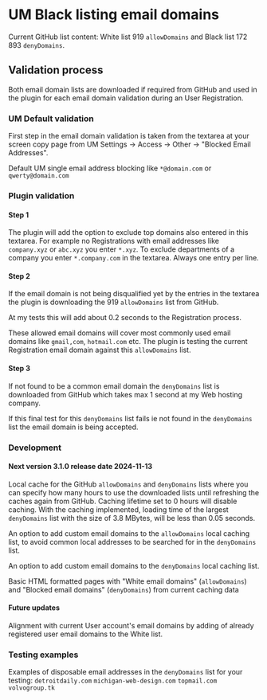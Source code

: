 # UM Black listing email domains
Current GitHub list content: White list 919 `allowDomains` and Black list 172 893 `denyDomains`.
## Validation process
Both email domain lists are downloaded if required from GitHub 
and used in the plugin for each email domain validation during an User Registration.
### UM Default validation
First step in the email domain validation is taken from the textarea at your screen copy page 
from UM Settings -&gt; Access -&gt; Other -&gt; "Blocked Email Addresses".

Default UM single email address blocking like `*@domain.com` or `qwerty@domain.com`
### Plugin validation
#### Step 1
The plugin will add the option to exclude top domains also entered in this textarea.
For example no Registrations with email addresses like `company.xyz` or `abc.xyz` you enter `*.xyz`.
To exclude departments of a company you enter `*.company.com` in the textarea. Always one entry per line.
#### Step 2
If the email domain is not being disqualified yet by the entries in the textarea 
the plugin is downloading the 919 `allowDomains` list from GitHub.

At my tests this will add about 0.2 seconds to the Registration process.

These allowed email domains will cover most commonly used email domains like `gmail,com`, `hotmail.com` etc.
The plugin is testing the current Registration email domain against this `allowDomains` list.
#### Step 3
If not found to be a common email domain the `denyDomains` list is downloaded from GitHub 
which takes max 1 second at my Web hosting company. 

If this final test for this `denyDomains` list fails ie not found in the `denyDomains` list the email domain is being accepted.
### Development
#### Next version 3.1.0 release date 2024-11-13
Local cache for the GitHub `allowDomains` and `denyDomains` lists where you can specify how many hours to use the downloaded lists until refreshing the caches again from GitHub.
Caching lifetime set to 0 hours will disable caching.
With the caching implemented, loading time of the largest `denyDomains` list with the size of 3.8 MBytes,
will be less than 0.05 seconds.

An option to add custom email domains to the `allowDomains` local caching list, to avoid common local addresses to be searched for in the `denyDomains` list.

An option to add custom email domains to the `denyDomains` local caching list.

Basic HTML formatted pages with "White email domains" (`allowDomains`) and "Blocked email domains" (`denyDomains`) from current caching data
#### Future updates
Alignment with current User account's email domains by adding of already registered user email domains to the White list.

### Testing examples
Examples of disposable email addresses in the `denyDomains` list for your testing: 
`detroitdaily.com` `michigan-web-design.com` `topmail.com` `volvogroup.tk`
